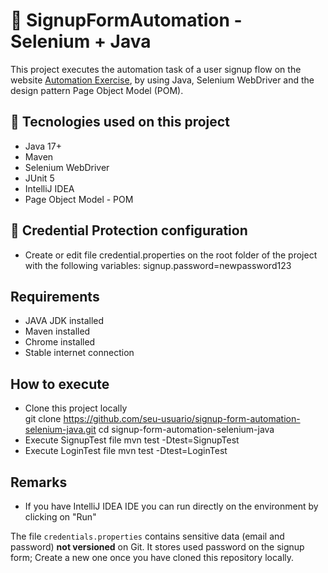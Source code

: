 # 🤖 SignupFormAutomation - Selenium + Java
This project executes the automation task of a user signup flow on the website
[Automation Exercise](https://automationexercise.com), 
by using Java, Selenium WebDriver and the design pattern Page Object Model (POM).

## 🔧 Tecnologies used on this project
- Java 17+
- Maven
- Selenium WebDriver
- JUnit 5
- IntelliJ IDEA
- Page Object Model - POM

## 🔐 Credential Protection configuration
- Create or edit file credential.properties on the root folder of the project with the following variables:
  signup.password=newpassword123

## Requirements
- JAVA JDK installed
- Maven installed
- Chrome installed
- Stable internet connection

## How to execute
- Clone this project locally  
  git clone https://github.com/seu-usuario/signup-form-automation-selenium-java.git
  cd signup-form-automation-selenium-java
- Execute SignupTest file
  mvn test -Dtest=SignupTest
- Execute LoginTest file
  mvn test -Dtest=LoginTest

## Remarks
- If you have IntelliJ IDEA IDE you can run directly on the environment by clicking on "Run"

The file `credentials.properties` contains sensitive data (email and password) **not versioned** on Git. 
It stores used password on the signup form; Create a new one once you have cloned this repository locally.

